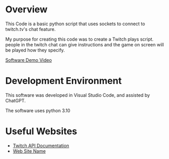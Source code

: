 # Overview

This Code is a basic python script that uses sockets to connect to twitch.tv's chat feature.

My purpose for creating this code was to create a Twitch plays script. people in the twitch chat can give instructions and the game on screen will be played how they specify.

[Software Demo Video](https://youtu.be/6hZDfDLP_Ig)

# Development Environment

This software was developed in Visual Studio Code, and assisted by ChatGPT.

The software uses python 3.10

# Useful Websites

* [Twitch API Documentation](https://dev.twitch.tv/docs/api/)
* [Web Site Name](http://url.link.goes.here)